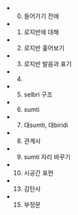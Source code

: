 - 00. 들어가기 전에
- 01. 로지반에 대해
- 02. 로지반 훑어보기
- 03. 로지반 발음과 표기
- 04. 
- 05. selbri 구조
- 06. sumti
- 07. 대sumti, 대biridi
- 08. 관계사
- 09. sumti 자리 바꾸기
- 10. 시공간 표현
- 13. 감탄사
- 15. 부정문
